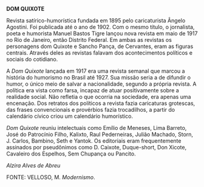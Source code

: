 **DOM QUIXOTE**

Revista satírico-humorística fundada em 1895 pelo caricaturista Ângelo
Agostini. Foi publicada até o ano de 1902. Com o mesmo título, o
jornalista, poeta e humorista Manuel Bastos Tigre lançou nova revista em
maio de 1917 no Rio de Janeiro, então Distrito Federal. Em ambas as
revistas os personagens dom Quixote e Sancho Pança, de Cervantes, eram
as figuras centrais. Através deles as revistas falavam dos
acontecimentos políticos e sociais do cotidiano.

A *Dom Quixote* lançada em 1917 era uma revista semanal que marcou a
história do humorismo no Brasil até 1927. Sua missão seria a de difundir
o humor, o único meio de salvar a nacionalidade, segundo a própria
revista. A política era vista como farsa, incapaz de atuar positivamente
sobre a realidade social. Não refletia o que ocorria na sociedade, era
apenas uma encenação. Dos retratos dos políticos a revista fazia
caricaturas grotescas, das frases convencionais e provérbios fazia
trocadilhos, a partir do calendário cívico criou um calendário
humorístico.

*Dom Quixote* reuniu intelectuais como Emílio de Meneses, Lima Barreto,
José do Patrocínio Filho, Kalixto, Raul Pederneiras, Julião Machado,
Storn, J. Carlos, Bambino, Seth e Yantok. Os editoriais eram
frequentemente assinados por pseudônimos como D. Caixote, Duque-short,
Don Xicote, Cavaleiro dos Espelhos, Sem Chupança ou Pancito.

*Alzira Alves de Abreu*

FONTE: VELLOSO, M. *Modernismo*.
